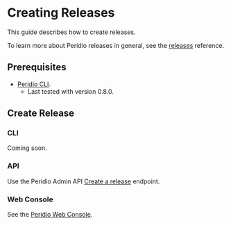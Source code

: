 # Creating Releases

This guide describes how to create releases.

To learn more about Peridio releases in general, see the [releases](/reference/releases) reference.

## Prerequisites

- [Peridio CLI](https://github.com/peridio/morel/releases).
  - Last tested with version 0.8.0.

## Create Release

### CLI

Coming soon.

### API

Use the Peridio Admin API [Create a release](/admin-api#tag/artifacts/operations/create-a-release) endpoint.

### Web Console

See the [Peridio Web Console](https://console.cremini.peridio.com).
